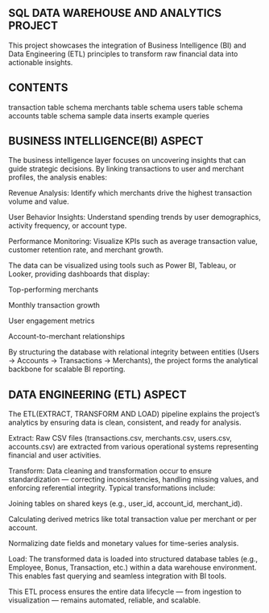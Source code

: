 ## SQL DATA WAREHOUSE AND ANALYTICS PROJECT
This project showcases the integration of Business Intelligence (BI) and Data Engineering (ETL) principles to transform raw financial data into actionable insights.

## CONTENTS
transaction table schema
merchants table schema
users table schema
accounts table schema
sample data inserts
example queries

## BUSINESS INTELLIGENCE(BI) ASPECT
The business intelligence layer focuses on uncovering insights that can guide strategic decisions. By linking transactions to user and merchant profiles, the analysis enables:

Revenue Analysis: Identify which merchants drive the highest transaction volume and value.

User Behavior Insights: Understand spending trends by user demographics, activity frequency, or account type.

Performance Monitoring: Visualize KPIs such as average transaction value, customer retention rate, and merchant growth.

The data can be visualized using tools such as Power BI, Tableau, or Looker, providing dashboards that display:

Top-performing merchants

Monthly transaction growth

User engagement metrics

Account-to-merchant relationships

By structuring the database with relational integrity between entities (Users → Accounts → Transactions → Merchants), the project forms the analytical backbone for scalable BI reporting.

## DATA ENGINEERING (ETL) ASPECT
The ETL(EXTRACT, TRANSFORM AND LOAD) pipeline explains the project’s analytics by ensuring data is clean, consistent, and ready for analysis.

Extract:
Raw CSV files (transactions.csv, merchants.csv, users.csv, accounts.csv) are extracted from various operational systems representing financial and user activities.

Transform:
Data cleaning and transformation occur to ensure standardization — correcting inconsistencies, handling missing values, and enforcing referential integrity.
Typical transformations include:

Joining tables on shared keys (e.g., user_id, account_id, merchant_id).

Calculating derived metrics like total transaction value per merchant or per account.

Normalizing date fields and monetary values for time-series analysis.

Load:
The transformed data is loaded into structured database tables (e.g., Employee, Bonus, Transaction, etc.) within a data warehouse environment. This enables fast querying and seamless integration with BI tools.

This ETL process ensures the entire data lifecycle — from ingestion to visualization — remains automated, reliable, and scalable.
